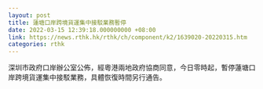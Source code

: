 ```yaml
---
layout: post
title: 蓮塘口岸跨境貨運集中接駁業務暫停
date: 2022-03-15 12:39:18.000000000 +08:00
link: https://news.rthk.hk/rthk/ch/component/k2/1639020-20220315.htm
categories: rthk
---
```


深圳市政府口岸辦公室公佈，經粵港兩地政府協商同意，今日零時起，暫停蓮塘口岸跨境貨運集中接駁業務，具體恢復時間另行通告。
